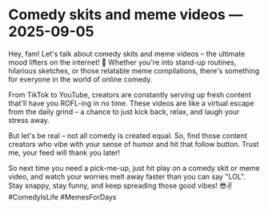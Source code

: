 # Comedy skits and meme videos — 2025-09-05

Hey, fam! Let's talk about comedy skits and meme videos – the ultimate mood lifters on the internet! 🤣 Whether you're into stand-up routines, hilarious sketches, or those relatable meme compilations, there's something for everyone in the world of online comedy.

From TikTok to YouTube, creators are constantly serving up fresh content that'll have you ROFL-ing in no time. These videos are like a virtual escape from the daily grind – a chance to just kick back, relax, and laugh your stress away.

But let's be real – not all comedy is created equal. So, find those content creators who vibe with your sense of humor and hit that follow button. Trust me, your feed will thank you later!

So next time you need a pick-me-up, just hit play on a comedy skit or meme video, and watch your worries melt away faster than you can say "LOL". Stay snappy, stay funny, and keep spreading those good vibes! 😎✌️ #ComedyIsLife #MemesForDays